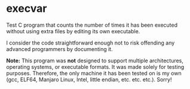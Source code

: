# execvar
Test C program that counts the number of times it has been executed without using extra files by editing its own executable.

I consider the code straightforward enough not to risk offending any advanced programmers by documenting it.

**Note:** This program was **not** designed to support multiple architectures, operating systems, or executable formats. It was made solely for testing purposes. Therefore, the only machine it has been tested on is my own (gcc, ELF64, Manjaro Linux, Intel, little endian, etc. etc. etc.). Sorry!
